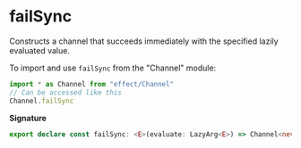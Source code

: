 # failSync

Constructs a channel that succeeds immediately with the specified lazily
evaluated value.

To import and use `failSync` from the "Channel" module:

```ts
import * as Channel from "effect/Channel"
// Can be accessed like this
Channel.failSync
```

**Signature**

```ts
export declare const failSync: <E>(evaluate: LazyArg<E>) => Channel<never, unknown, E, unknown, never, unknown, never>
```
